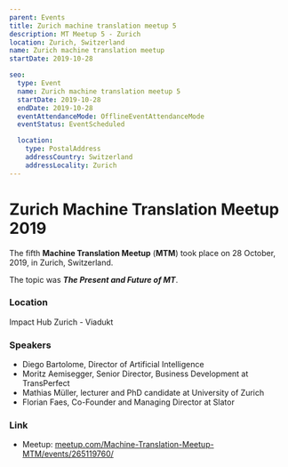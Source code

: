 ```yaml
---
parent: Events
title: Zurich machine translation meetup 5
description: MT Meetup 5 - Zurich
location: Zurich, Switzerland
name: Zurich machine translation meetup
startDate: 2019-10-28

seo:
  type: Event
  name: Zurich machine translation meetup 5
  startDate: 2019-10-28
  endDate: 2019-10-28
  eventAttendanceMode: OfflineEventAttendanceMode
  eventStatus: EventScheduled

  location:
    type: PostalAddress
    addressCountry: Switzerland
    addressLocality: Zurich
---
```


# Zurich Machine Translation Meetup 2019

The fifth **Machine Translation Meetup** (**MTM**) took place on 28 October, 2019, in Zurich, Switzerland.

The topic was ***The Present and Future of MT***.

### Location

Impact Hub Zurich - Viadukt

### Speakers

- Diego Bartolome, Director of Artificial Intelligence
- Moritz Aemisegger, Senior Director, Business Development at TransPerfect
- Mathias Müller, lecturer and PhD candidate at University of Zurich
- Florian Faes, Co-Founder and Managing Director at Slator

### Link

- Meetup: [meetup.com/Machine-Translation-Meetup-MTM/events/265119760/](https://www.meetup.com/Machine-Translation-Meetup-MTM/events/265119760/)
